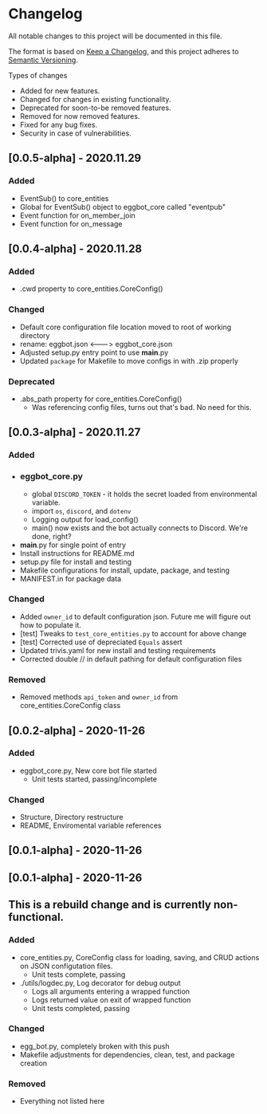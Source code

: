 # Changelog
All notable changes to this project will be documented in this file.

The format is based on [Keep a Changelog](https://keepachangelog.com/en/1.0.0/),
and this project adheres to [Semantic Versioning](https://semver.org/spec/v2.0.0.html).

Types of changes

- Added for new features.
- Changed for changes in existing functionality.
- Deprecated for soon-to-be removed features.
- Removed for now removed features.
- Fixed for any bug fixes.
- Security in case of vulnerabilities.

## [0.0.5-alpha] - 2020.11.29

### Added
- EventSub() to core_entities
- Global for EventSub() object to eggbot_core called "eventpub"
- Event function for on_member_join
- Event function for on_message

## [0.0.4-alpha] - 2020.11.28

### Added
- .cwd property to core_entities.CoreConfig()

### Changed
- Default core configuration file location moved to root of working directory
- rename: eggbot.json <---> eggbot_core.json
- Adjusted setup.py entry point to use __main__.py
- Updated `package` for Makefile to move configs in with .zip properly

### Deprecated
- .abs_path property for core_entities.CoreConfig()
  - Was referencing config files, turns out that's bad. No need for this.

## [0.0.3-alpha] - 2020.11.27

### Added
- ### eggbot_core.py
  - global `DISCORD_TOKEN` - it holds the secret loaded from environmental variable.
  - import `os`, `discord`, and `dotenv`
  - Logging output for load_config()
  - main() now exists and the bot actually connects to Discord. We're done, right?
- __main__.py for single point of entry
- Install instructions for README.md
- setup.py file for install and testing
- Makefile configurations for install, update, package, and testing
- MANIFEST.in for package data

### Changed
- Added `owner_id` to default configuration json. Future me will figure out how to populate it.
- [test] Tweaks to `test_core_entities.py` to account for above change
- [test] Corrected use of depreciated `Equals` assert
- Updated trivis.yaml for new install and testing requirements
- Corrected double // in default pathing for default configuration files

### Removed
- Removed methods `api_token` and `owner_id` from core_entities.CoreConfig class


## [0.0.2-alpha] - 2020-11-26

### Added

- eggbot_core.py, New core bot file started
  - Unit tests started, passing/incomplete

### Changed

- Structure, Directory restructure
- README, Enviromental variable references

## [0.0.1-alpha] - 2020-11-26

## [0.0.1-alpha] - 2020-11-26

## This is a rebuild change and is currently non-functional.

### Added

- core_entities.py, CoreConfig class for loading, saving, and CRUD actions on JSON configutation files.
  - Unit tests complete, passing
- ./utils/logdec.py, Log decorator for debug output
  - Logs all arguments entering a wrapped function
  - Logs returned value on exit of wrapped function
  - Unit tests completed, passing

### Changed

- egg_bot.py, completely broken with this push
- Makefile adjustments for dependencies, clean, test, and package creation

### Removed

- Everything not listed here
